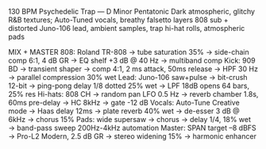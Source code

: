 130 BPM Psychedelic Trap — D Minor Pentatonic
Dark atmospheric, glitchy R&B textures; Auto-Tuned vocals, breathy falsetto layers
808 sub + distorted Juno-106 lead, ambient samples, trap hi-hat rolls, atmospheric pads

MIX + MASTER
808: Roland TR-808 → tube saturation 35% → side-chain comp 6:1, 4 dB GR → EQ shelf +3 dB @ 40 Hz → multiband comp
Kick: 909 BD → transient shaper → comp 4:1, 2 ms attack, 50ms release → HPF 30 Hz → parallel compression 30% wet
Lead: Juno-106 saw+pulse → bit-crush 12-bit → ping-pong delay 1/8 dotted 25% wet → LPF 18dB opens 64 bars, 25% res
Hi-hats: 808 CH → random pan LFO 0.5 Hz → reverb chamber 1.8s, 60ms pre-delay → HC 8kHz → gate -12 dB
Vocals: Auto-Tune Creative mode → Haas delay 12ms → plate reverb 40% wet → de-esser 3 dB @ 6kHz → chorus 15%
Pads: wide supersaw → chorus → delay 1/4, 18% wet → band-pass sweep 200Hz-4kHz automation
Master: SPAN target –8 dBFS → Pro-L2 Modern, 2.5 dB GR → stereo widening 15% → harmonic enhancer